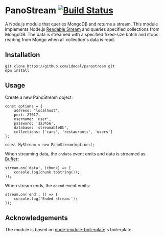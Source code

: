 # PanoStream [![Build Status](https://travis-ci.org/idocal/panostream.svg?branch=master)](https://travis-ci.org/idocal/panostream)

A Node.js module that queries MongoDB and returns a stream.
This module implements Node.js [Readable Stream](https://nodejs.org/api/stream.html) and queries specified collections from MongoDB.
The data is streamed with a specified fixed-size batch and stops reading from Mongo when all collection's data is read.

## Installation

```
git clone https://github.com/idocal/panostream.git
npm install
```

## Usage

Create a new PanoStream object:
```
const options = {
    address: 'localhost',
    port: 27017,
    username: 'user',
    password: '123456',
    database: 'streamableDb',
    collections: ['cars', 'restaurants', 'users']
};

const MyStream = new PanoStream(options);
```

When streaming data, the `ondata` event emits and data is streamed as [Buffer](https://nodejs.org/api/buffer.html):
```
stream.on('data', (chunk) => {
    console.log(chunk.toString());
});
```

When stream ends, the `onend` event emits:
```
stream.on('end', () => {
    console.log('Ended stream.');
});
```

## Acknowledgements

The module is based on [node-module-boilerplate](https://www.npmjs.com/package/node-module-boilerplate)'s boilerplate.